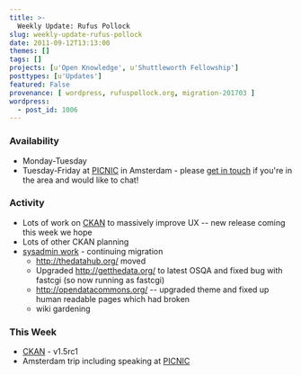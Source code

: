 ```yaml
---
title: >-
  Weekly Update: Rufus Pollock
slug: weekly-update-rufus-pollock
date: 2011-09-12T13:13:00
themes: []
tags: []
projects: [u'Open Knowledge', u'Shuttleworth Fellowship']
posttypes: [u'Updates']
featured: False
provenance: [ wordpress, rufuspollock.org, migration-201703 ]
wordpress:
  - post_id: 1006
---
```


### Availability

* Monday-Tuesday
* Tuesday-Friday at [PICNIC][] in Amsterdam - please [get in touch][contactme] if you're in the area and would like to chat!

### Activity

* Lots of work on [CKAN][] to massively improve UX -- new release coming this week we hope
 * Lots of other CKAN planning
* [sysadmin work][] - continuing migration
  * <http://thedatahub.org/> moved
  * Upgraded <http://getthedata.org/> to latest OSQA and fixed bug with fastcgi (so now running as fastcgi)
  * <http://opendatacommons.org/> -- upgraded theme and fixed up human readable pages which had broken
  * wiki gardening

### This Week

* [CKAN][] - v1.5rc1
* Amsterdam trip including speaking at [PICNIC][]

[CKAN]: http://ckan.org/
[sysadmin work]: http://trac.okfn.org/query?component=sysadmin&status=!closed
[BibServer]: http://bibserver.okfn.org/
[BibServer repo]: http://github.com/okfn/bibserver
[ckanjs]: http://github.com/okfn/ckanjs
[contactme]: http://okfn.org/members/rgrp
[PICNIC]: http://www.picnicnetwork.org/festival



